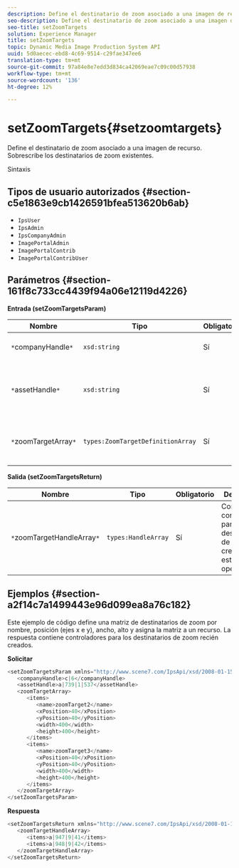 ```yaml
---
description: Define el destinatario de zoom asociado a una imagen de recurso. Sobrescribe los destinatarios de zoom existentes.
seo-description: Define el destinatario de zoom asociado a una imagen de recurso. Sobrescribe los destinatarios de zoom existentes.
seo-title: setZoomTargets
solution: Experience Manager
title: setZoomTargets
topic: Dynamic Media Image Production System API
uuid: 5d0aecec-ebd8-4c69-9514-c29fae347ee6
translation-type: tm+mt
source-git-commit: 97a84e8e7edd3d834ca42069eae7c09c00d57938
workflow-type: tm+mt
source-wordcount: '136'
ht-degree: 12%

---
```



# setZoomTargets{#setzoomtargets}

Define el destinatario de zoom asociado a una imagen de recurso. Sobrescribe los destinatarios de zoom existentes.

Sintaxis

## Tipos de usuario autorizados {#section-c5e1863e9cb1426591bfea513620b6ab}

* `IpsUser`
* `IpsAdmin`
* `IpsCompanyAdmin`
* `ImagePortalAdmin`
* `ImagePortalContrib`
* `ImagePortalContribUser`

## Parámetros {#section-161f8c733cc4439f94a06e12119d4226}

**Entrada (setZoomTargetsParam)**

| Nombre | Tipo | Obligatorio | Descripción |
|---|---|---|---|
| `*`companyHandle`*` | `xsd:string` | Sí | Identificador de compañía. |
| `*`assetHandle`*` | `xsd:string` | Sí | Recurso con el destinatario de zoom que desea establecer. |
| `*`zoomTargetArray`*` | `types:ZoomTargetDefinitionArray` | Sí | Matriz de definiciones de destinatario de zoom. |

**Salida (setZoomTargetsReturn)**

| Nombre | Tipo | Obligatorio | Descripción |
|---|---|---|---|
| `*`zoomTargetHandleArray`*` | `types:HandleArray` | Sí | Conjunto de controladores para los destinatarios de zoom creados por esta operación. |

## Ejemplos {#section-a2f14c7a1499443e96d099ea8a76c182}

Este ejemplo de código define una matriz de destinatarios de zoom por nombre, posición (ejes x e y), ancho, alto y asigna la matriz a un recurso. La respuesta contiene controladores para los destinatarios de zoom recién creados.

**Solicitar**

```java
<setZoomTargetsParam xmlns="http://www.scene7.com/IpsApi/xsd/2008-01-15">
   <companyHandle>c|6</companyHandle>
   <assetHandle>a|739|1|537</assetHandle>
   <zoomTargetArray>
      <items>
         <name>zoomTarget2</name>
         <xPosition>40</xPosition>
         <yPosition>40</yPosition>
         <width>400</width>
         <height>400</height>
      </items>
      <items>
         <name>zoomTarget3</name>
         <xPosition>40</xPosition>
         <yPosition>40</yPosition>
         <width>400</width>
         <height>400</height>
      </items>
   </zoomTargetArray>
</setZoomTargetsParam>
```

**Respuesta**

```java
<setZoomTargetsReturn xmlns="http://www.scene7.com/IpsApi/xsd/2008-01-15">
   <zoomTargetHandleArray>
      <items>a|947|9|41</items>
      <items>a|948|9|42</items>
   </zoomTargetHandleArray>
</setZoomTargetsReturn>
```

